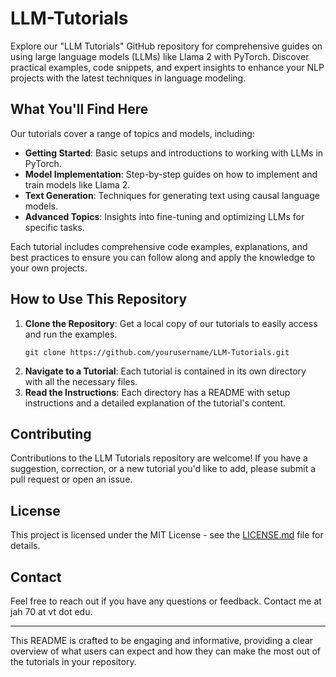 # LLM-Tutorials
Explore our "LLM Tutorials" GitHub repository for comprehensive guides on using large language models (LLMs) like Llama 2 with PyTorch. Discover practical examples, code snippets, and expert insights to enhance your NLP projects with the latest techniques in language modeling.

## What You'll Find Here

Our tutorials cover a range of topics and models, including:

- **Getting Started**: Basic setups and introductions to working with LLMs in PyTorch.
- **Model Implementation**: Step-by-step guides on how to implement and train models like Llama 2.
- **Text Generation**: Techniques for generating text using causal language models.
- **Advanced Topics**: Insights into fine-tuning and optimizing LLMs for specific tasks.

Each tutorial includes comprehensive code examples, explanations, and best practices to ensure you can follow along and apply the knowledge to your own projects.

## How to Use This Repository

1. **Clone the Repository**: Get a local copy of our tutorials to easily access and run the examples.
   ```
   git clone https://github.com/yourusername/LLM-Tutorials.git
   ```
2. **Navigate to a Tutorial**: Each tutorial is contained in its own directory with all the necessary files.
3. **Read the Instructions**: Each directory has a README with setup instructions and a detailed explanation of the tutorial's content.

## Contributing

Contributions to the LLM Tutorials repository are welcome! If you have a suggestion, correction, or a new tutorial you'd like to add, please submit a pull request or open an issue.

## License

This project is licensed under the MIT License - see the [LICENSE.md](LICENSE) file for details.

## Contact

Feel free to reach out if you have any questions or feedback. Contact me at jah 70 at vt dot edu.

---

This README is crafted to be engaging and informative, providing a clear overview of what users can expect and how they can make the most out of the tutorials in your repository.
